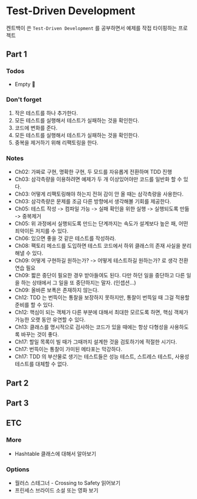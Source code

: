 # Test-Driven Development

켄트백이 쓴 `Test-Driven Development` 를 공부하면서 예제를 작접 타이핑하는 프로젝트

## Part 1
### Todos
- Empty 🎉

### Don't forget
1. 작은 테스트를 하나 추가한다.
1. 모든 테스트를 실행해서 테스트가 실패하는 것을 확인한다.
1. 코드에 변화를 준다.
1. 모든 테스트를 실행해서 테스트가 실패하는 것을 확인한다.
1. 중복을 제거하기 위해 리팩토링을 한다.

### Notes
- Ch02: 가짜로 구현, 명확한 구현, 두 모드를 자유롭게 전환하며 TDD 진행
- Ch03: 삼각측량을 이용하려면 예제가 두 개 이상있어야만 코드를 일반화 할 수 있다.
- Ch03: 어떻게 리팩토링해야 하는지 전혀 감이 안 올 때는 삼각측량을 사용한다.
- Ch03: 삼각측량은 문제를 조금 다른 방향에서 생각해볼 기회를 제공한다.
- Ch05: 테스트 작성 -> 컴파일 가능 -> 실패 확인을 위한 실행 -> 실행되도록 만듦 -> 중복제거
- Ch05: 위 과정에서 실행되도록 만드는 단계까지는 속도가 설계보다 높은 패, 어떤 죄악이든 저지를 수 있다.
- Ch06: 있으면 좋을 것 같은 테스트를 작성하라.
- Ch08: 팩토리 메소드를 도입하면 테스트 코드에서 하위 클래스의 존재 사실을 분리해낼 수 있다.
- Ch09: 어떻게 구현하길 원하는가? -> 어떻게 테스트하길 원하는가? 로 생각 전환 연습 필요
- Ch09: 짧은 중단이 필요한 경우 받아들여도 된다. 다만 하던 일을 중단하고 다른 일을 하는 상태에서 그 일을 또 중단하지는 말자. (인셉션...)
- Ch09: 올바른 보폭은 존재하지 않는다.
- Ch12: TDD 는 번뜩이는 통찰을 보장하지 못하지만, 통찰이 번뜩일 때 그걸 적용할 준비를 할 수 있다.
- Ch12: 핵심이 되는 객체가 다른 부분에 대해서 최대한 모르도록 하면, 핵심 객체가 가능한 오랫 동안 유연할 수 있다.
- Ch13: 클래스를 명시적으로 검사하는 코드가 있을 때에는 항상 다형성을 사용하도록 바꾸는 것이 좋다.
- Ch17: 할일 목록이 빌 때가 그때까지 설계한 것을 검토하기에 적절한 시기다.
- Ch17: 번뜩이는 통찰이 가미된 메타포는 막강하다.
- Ch17: TDD 의 부산물로 생기는 테스트들은 성능 테스트, 스트레스 테스트, 사용성 테스트를 대체할 수 없다.

## Part 2
## Part 3

## ETC
### More
- Hashtable 클래스에 대해서 알아보기

### Options
- 월러스 스테그너 - Crossing to Safety 읽어보기
- 프린세스 브라이드 소설 또는 영화 보기
